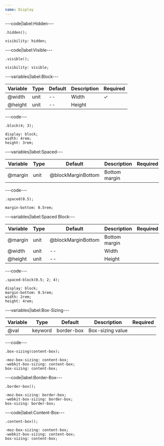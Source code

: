 ```yaml
---
name: Display
---
```


---code|label:Hidden---

```less
.hidden();
```

```less
visibility: hidden;
```

---code|label:Visible---

```less
.visible();
```

```less
visibility: visible;
```

---variables|label:Block---

| Variable | Type | Default | Description | Required |
| -------- | ---- | ------- | ----------- | -------- |
| @width   | unit | --      | Width       | ✓ |
| @height  | unit | --      | Height      |          |

---code---

```less
.block(4; 3);
```

```less
display: block;
width: 4rem;
height: 3rem;
```

---variables|label:Spaced---

| Variable | Type | Default            | Description   | Required |
| -------- | ---- | ------------------ | ------------- | -------- |
| @margin  | unit | @blockMarginBottom | Bottom margin |          |

---code---

```less
.spaced(0.5);
```

```less
margin-bottom: 0.5rem;
```

---variables|label:Spaced Block---

| Variable | Type | Default            | Description   | Required |
| -------- | ---- | ------------------ | ------------- | -------- |
| @margin  | unit | @blockMarginBottom | Bottom margin |          |
| @width   | unit | --                 | Width         |          |
| @height  | unit | --                 | Height        |          |

---code---

```less
.spaced-block(0.5; 2; 4);
```

```less
display: block;
margin-bottom: 0.5rem;
width: 2rem;
height: 4rem;
```

---variables|label:Box-Sizing---

| Variable | Type    | Default    | Description      | Required |
| -------- | ------- | ---------- | ---------------- | -------- |
| @val     | keyword | border-box | Box-sizing value |          |

---code---

```less
.box-sizing(content-box);
```

```less
-moz-box-sizing: content-box;
-webkit-box-sizing: content-box;
box-sizing: content-box;
```

---code|label:Border-Box---

```less
.border-box();
```

```less
-moz-box-sizing: border-box;
-webkit-box-sizing: border-box;
box-sizing: border-box;
```

---code|label:Content-Box---

```less
.content-box();
```

```less
-moz-box-sizing: content-box;
-webkit-box-sizing: content-box;
box-sizing: content-box;
```